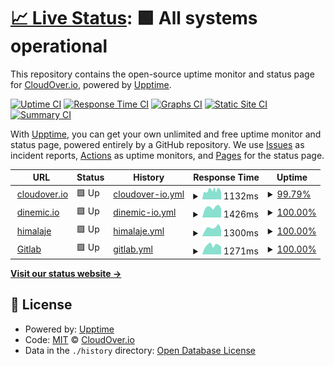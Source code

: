 # [📈 Live Status](https://cloudover.github.io/upptime): <!--live status--> **🟩 All systems operational**

This repository contains the open-source uptime monitor and status page for [CloudOver.io](http://cloudover.org), powered by [Upptime](https://github.com/upptime/upptime).

[![Uptime CI](https://github.com/cloudover/upptime/workflows/Uptime%20CI/badge.svg)](https://github.com/cloudover/upptime/actions?query=workflow%3A%22Uptime+CI%22)
[![Response Time CI](https://github.com/cloudover/upptime/workflows/Response%20Time%20CI/badge.svg)](https://github.com/cloudover/upptime/actions?query=workflow%3A%22Response+Time+CI%22)
[![Graphs CI](https://github.com/cloudover/upptime/workflows/Graphs%20CI/badge.svg)](https://github.com/cloudover/upptime/actions?query=workflow%3A%22Graphs+CI%22)
[![Static Site CI](https://github.com/cloudover/upptime/workflows/Static%20Site%20CI/badge.svg)](https://github.com/cloudover/upptime/actions?query=workflow%3A%22Static+Site+CI%22)
[![Summary CI](https://github.com/cloudover/upptime/workflows/Summary%20CI/badge.svg)](https://github.com/cloudover/upptime/actions?query=workflow%3A%22Summary+CI%22)

With [Upptime](https://upptime.js.org), you can get your own unlimited and free uptime monitor and status page, powered entirely by a GitHub repository. We use [Issues](https://github.com/cloudover/upptime/issues) as incident reports, [Actions](https://github.com/cloudover/upptime/actions) as uptime monitors, and [Pages](https://cloudover.github.io/upptime) for the status page.

<!--start: status pages-->
<!-- This summary is generated by Upptime (https://github.com/upptime/upptime) -->
<!-- Do not edit this manually, your changes will be overwritten -->
<!-- prettier-ignore -->
| URL | Status | History | Response Time | Uptime |
| --- | ------ | ------- | ------------- | ------ |
| <img alt="" src="https://icons.duckduckgo.com/ip3/cloudover.io.ico" height="13"> [cloudover.io](https://cloudover.io) | 🟩 Up | [cloudover-io.yml](https://github.com/cloudOver/upptime/commits/HEAD/history/cloudover-io.yml) | <details><summary><img alt="Response time graph" src="./graphs/cloudover-io/response-time-week.png" height="20"> 1132ms</summary><br><a href="https://cloudover.github.io/upptime/history/cloudover-io"><img alt="Response time 1500" src="https://img.shields.io/endpoint?url=https%3A%2F%2Fraw.githubusercontent.com%2FcloudOver%2Fupptime%2FHEAD%2Fapi%2Fcloudover-io%2Fresponse-time.json"></a><br><a href="https://cloudover.github.io/upptime/history/cloudover-io"><img alt="24-hour response time 908" src="https://img.shields.io/endpoint?url=https%3A%2F%2Fraw.githubusercontent.com%2FcloudOver%2Fupptime%2FHEAD%2Fapi%2Fcloudover-io%2Fresponse-time-day.json"></a><br><a href="https://cloudover.github.io/upptime/history/cloudover-io"><img alt="7-day response time 1132" src="https://img.shields.io/endpoint?url=https%3A%2F%2Fraw.githubusercontent.com%2FcloudOver%2Fupptime%2FHEAD%2Fapi%2Fcloudover-io%2Fresponse-time-week.json"></a><br><a href="https://cloudover.github.io/upptime/history/cloudover-io"><img alt="30-day response time 1082" src="https://img.shields.io/endpoint?url=https%3A%2F%2Fraw.githubusercontent.com%2FcloudOver%2Fupptime%2FHEAD%2Fapi%2Fcloudover-io%2Fresponse-time-month.json"></a><br><a href="https://cloudover.github.io/upptime/history/cloudover-io"><img alt="1-year response time 1500" src="https://img.shields.io/endpoint?url=https%3A%2F%2Fraw.githubusercontent.com%2FcloudOver%2Fupptime%2FHEAD%2Fapi%2Fcloudover-io%2Fresponse-time-year.json"></a></details> | <details><summary><a href="https://cloudover.github.io/upptime/history/cloudover-io">99.79%</a></summary><a href="https://cloudover.github.io/upptime/history/cloudover-io"><img alt="All-time uptime 96.68%" src="https://img.shields.io/endpoint?url=https%3A%2F%2Fraw.githubusercontent.com%2FcloudOver%2Fupptime%2FHEAD%2Fapi%2Fcloudover-io%2Fuptime.json"></a><br><a href="https://cloudover.github.io/upptime/history/cloudover-io"><img alt="24-hour uptime 100.00%" src="https://img.shields.io/endpoint?url=https%3A%2F%2Fraw.githubusercontent.com%2FcloudOver%2Fupptime%2FHEAD%2Fapi%2Fcloudover-io%2Fuptime-day.json"></a><br><a href="https://cloudover.github.io/upptime/history/cloudover-io"><img alt="7-day uptime 99.79%" src="https://img.shields.io/endpoint?url=https%3A%2F%2Fraw.githubusercontent.com%2FcloudOver%2Fupptime%2FHEAD%2Fapi%2Fcloudover-io%2Fuptime-week.json"></a><br><a href="https://cloudover.github.io/upptime/history/cloudover-io"><img alt="30-day uptime 99.95%" src="https://img.shields.io/endpoint?url=https%3A%2F%2Fraw.githubusercontent.com%2FcloudOver%2Fupptime%2FHEAD%2Fapi%2Fcloudover-io%2Fuptime-month.json"></a><br><a href="https://cloudover.github.io/upptime/history/cloudover-io"><img alt="1-year uptime 96.68%" src="https://img.shields.io/endpoint?url=https%3A%2F%2Fraw.githubusercontent.com%2FcloudOver%2Fupptime%2FHEAD%2Fapi%2Fcloudover-io%2Fuptime-year.json"></a></details>
| <img alt="" src="https://icons.duckduckgo.com/ip3/dinemic.io.ico" height="13"> [dinemic.io](https://dinemic.io) | 🟩 Up | [dinemic-io.yml](https://github.com/cloudOver/upptime/commits/HEAD/history/dinemic-io.yml) | <details><summary><img alt="Response time graph" src="./graphs/dinemic-io/response-time-week.png" height="20"> 1426ms</summary><br><a href="https://cloudover.github.io/upptime/history/dinemic-io"><img alt="Response time 1818" src="https://img.shields.io/endpoint?url=https%3A%2F%2Fraw.githubusercontent.com%2FcloudOver%2Fupptime%2FHEAD%2Fapi%2Fdinemic-io%2Fresponse-time.json"></a><br><a href="https://cloudover.github.io/upptime/history/dinemic-io"><img alt="24-hour response time 1217" src="https://img.shields.io/endpoint?url=https%3A%2F%2Fraw.githubusercontent.com%2FcloudOver%2Fupptime%2FHEAD%2Fapi%2Fdinemic-io%2Fresponse-time-day.json"></a><br><a href="https://cloudover.github.io/upptime/history/dinemic-io"><img alt="7-day response time 1426" src="https://img.shields.io/endpoint?url=https%3A%2F%2Fraw.githubusercontent.com%2FcloudOver%2Fupptime%2FHEAD%2Fapi%2Fdinemic-io%2Fresponse-time-week.json"></a><br><a href="https://cloudover.github.io/upptime/history/dinemic-io"><img alt="30-day response time 1391" src="https://img.shields.io/endpoint?url=https%3A%2F%2Fraw.githubusercontent.com%2FcloudOver%2Fupptime%2FHEAD%2Fapi%2Fdinemic-io%2Fresponse-time-month.json"></a><br><a href="https://cloudover.github.io/upptime/history/dinemic-io"><img alt="1-year response time 1818" src="https://img.shields.io/endpoint?url=https%3A%2F%2Fraw.githubusercontent.com%2FcloudOver%2Fupptime%2FHEAD%2Fapi%2Fdinemic-io%2Fresponse-time-year.json"></a></details> | <details><summary><a href="https://cloudover.github.io/upptime/history/dinemic-io">100.00%</a></summary><a href="https://cloudover.github.io/upptime/history/dinemic-io"><img alt="All-time uptime 96.72%" src="https://img.shields.io/endpoint?url=https%3A%2F%2Fraw.githubusercontent.com%2FcloudOver%2Fupptime%2FHEAD%2Fapi%2Fdinemic-io%2Fuptime.json"></a><br><a href="https://cloudover.github.io/upptime/history/dinemic-io"><img alt="24-hour uptime 100.00%" src="https://img.shields.io/endpoint?url=https%3A%2F%2Fraw.githubusercontent.com%2FcloudOver%2Fupptime%2FHEAD%2Fapi%2Fdinemic-io%2Fuptime-day.json"></a><br><a href="https://cloudover.github.io/upptime/history/dinemic-io"><img alt="7-day uptime 100.00%" src="https://img.shields.io/endpoint?url=https%3A%2F%2Fraw.githubusercontent.com%2FcloudOver%2Fupptime%2FHEAD%2Fapi%2Fdinemic-io%2Fuptime-week.json"></a><br><a href="https://cloudover.github.io/upptime/history/dinemic-io"><img alt="30-day uptime 100.00%" src="https://img.shields.io/endpoint?url=https%3A%2F%2Fraw.githubusercontent.com%2FcloudOver%2Fupptime%2FHEAD%2Fapi%2Fdinemic-io%2Fuptime-month.json"></a><br><a href="https://cloudover.github.io/upptime/history/dinemic-io"><img alt="1-year uptime 96.72%" src="https://img.shields.io/endpoint?url=https%3A%2F%2Fraw.githubusercontent.com%2FcloudOver%2Fupptime%2FHEAD%2Fapi%2Fdinemic-io%2Fuptime-year.json"></a></details>
| <img alt="" src="https://icons.duckduckgo.com/ip3/himalaje.eu.ico" height="13"> [himalaje](https://himalaje.eu) | 🟩 Up | [himalaje.yml](https://github.com/cloudOver/upptime/commits/HEAD/history/himalaje.yml) | <details><summary><img alt="Response time graph" src="./graphs/himalaje/response-time-week.png" height="20"> 1300ms</summary><br><a href="https://cloudover.github.io/upptime/history/himalaje"><img alt="Response time 1276" src="https://img.shields.io/endpoint?url=https%3A%2F%2Fraw.githubusercontent.com%2FcloudOver%2Fupptime%2FHEAD%2Fapi%2Fhimalaje%2Fresponse-time.json"></a><br><a href="https://cloudover.github.io/upptime/history/himalaje"><img alt="24-hour response time 961" src="https://img.shields.io/endpoint?url=https%3A%2F%2Fraw.githubusercontent.com%2FcloudOver%2Fupptime%2FHEAD%2Fapi%2Fhimalaje%2Fresponse-time-day.json"></a><br><a href="https://cloudover.github.io/upptime/history/himalaje"><img alt="7-day response time 1300" src="https://img.shields.io/endpoint?url=https%3A%2F%2Fraw.githubusercontent.com%2FcloudOver%2Fupptime%2FHEAD%2Fapi%2Fhimalaje%2Fresponse-time-week.json"></a><br><a href="https://cloudover.github.io/upptime/history/himalaje"><img alt="30-day response time 1179" src="https://img.shields.io/endpoint?url=https%3A%2F%2Fraw.githubusercontent.com%2FcloudOver%2Fupptime%2FHEAD%2Fapi%2Fhimalaje%2Fresponse-time-month.json"></a><br><a href="https://cloudover.github.io/upptime/history/himalaje"><img alt="1-year response time 1276" src="https://img.shields.io/endpoint?url=https%3A%2F%2Fraw.githubusercontent.com%2FcloudOver%2Fupptime%2FHEAD%2Fapi%2Fhimalaje%2Fresponse-time-year.json"></a></details> | <details><summary><a href="https://cloudover.github.io/upptime/history/himalaje">100.00%</a></summary><a href="https://cloudover.github.io/upptime/history/himalaje"><img alt="All-time uptime 96.71%" src="https://img.shields.io/endpoint?url=https%3A%2F%2Fraw.githubusercontent.com%2FcloudOver%2Fupptime%2FHEAD%2Fapi%2Fhimalaje%2Fuptime.json"></a><br><a href="https://cloudover.github.io/upptime/history/himalaje"><img alt="24-hour uptime 100.00%" src="https://img.shields.io/endpoint?url=https%3A%2F%2Fraw.githubusercontent.com%2FcloudOver%2Fupptime%2FHEAD%2Fapi%2Fhimalaje%2Fuptime-day.json"></a><br><a href="https://cloudover.github.io/upptime/history/himalaje"><img alt="7-day uptime 100.00%" src="https://img.shields.io/endpoint?url=https%3A%2F%2Fraw.githubusercontent.com%2FcloudOver%2Fupptime%2FHEAD%2Fapi%2Fhimalaje%2Fuptime-week.json"></a><br><a href="https://cloudover.github.io/upptime/history/himalaje"><img alt="30-day uptime 100.00%" src="https://img.shields.io/endpoint?url=https%3A%2F%2Fraw.githubusercontent.com%2FcloudOver%2Fupptime%2FHEAD%2Fapi%2Fhimalaje%2Fuptime-month.json"></a><br><a href="https://cloudover.github.io/upptime/history/himalaje"><img alt="1-year uptime 96.71%" src="https://img.shields.io/endpoint?url=https%3A%2F%2Fraw.githubusercontent.com%2FcloudOver%2Fupptime%2FHEAD%2Fapi%2Fhimalaje%2Fuptime-year.json"></a></details>
| <img alt="" src="https://icons.duckduckgo.com/ip3/gitlab.cloudover.io.ico" height="13"> [Gitlab](https://gitlab.cloudover.io) | 🟩 Up | [gitlab.yml](https://github.com/cloudOver/upptime/commits/HEAD/history/gitlab.yml) | <details><summary><img alt="Response time graph" src="./graphs/gitlab/response-time-week.png" height="20"> 1271ms</summary><br><a href="https://cloudover.github.io/upptime/history/gitlab"><img alt="Response time 1435" src="https://img.shields.io/endpoint?url=https%3A%2F%2Fraw.githubusercontent.com%2FcloudOver%2Fupptime%2FHEAD%2Fapi%2Fgitlab%2Fresponse-time.json"></a><br><a href="https://cloudover.github.io/upptime/history/gitlab"><img alt="24-hour response time 1079" src="https://img.shields.io/endpoint?url=https%3A%2F%2Fraw.githubusercontent.com%2FcloudOver%2Fupptime%2FHEAD%2Fapi%2Fgitlab%2Fresponse-time-day.json"></a><br><a href="https://cloudover.github.io/upptime/history/gitlab"><img alt="7-day response time 1271" src="https://img.shields.io/endpoint?url=https%3A%2F%2Fraw.githubusercontent.com%2FcloudOver%2Fupptime%2FHEAD%2Fapi%2Fgitlab%2Fresponse-time-week.json"></a><br><a href="https://cloudover.github.io/upptime/history/gitlab"><img alt="30-day response time 1165" src="https://img.shields.io/endpoint?url=https%3A%2F%2Fraw.githubusercontent.com%2FcloudOver%2Fupptime%2FHEAD%2Fapi%2Fgitlab%2Fresponse-time-month.json"></a><br><a href="https://cloudover.github.io/upptime/history/gitlab"><img alt="1-year response time 1435" src="https://img.shields.io/endpoint?url=https%3A%2F%2Fraw.githubusercontent.com%2FcloudOver%2Fupptime%2FHEAD%2Fapi%2Fgitlab%2Fresponse-time-year.json"></a></details> | <details><summary><a href="https://cloudover.github.io/upptime/history/gitlab">100.00%</a></summary><a href="https://cloudover.github.io/upptime/history/gitlab"><img alt="All-time uptime 96.43%" src="https://img.shields.io/endpoint?url=https%3A%2F%2Fraw.githubusercontent.com%2FcloudOver%2Fupptime%2FHEAD%2Fapi%2Fgitlab%2Fuptime.json"></a><br><a href="https://cloudover.github.io/upptime/history/gitlab"><img alt="24-hour uptime 100.00%" src="https://img.shields.io/endpoint?url=https%3A%2F%2Fraw.githubusercontent.com%2FcloudOver%2Fupptime%2FHEAD%2Fapi%2Fgitlab%2Fuptime-day.json"></a><br><a href="https://cloudover.github.io/upptime/history/gitlab"><img alt="7-day uptime 100.00%" src="https://img.shields.io/endpoint?url=https%3A%2F%2Fraw.githubusercontent.com%2FcloudOver%2Fupptime%2FHEAD%2Fapi%2Fgitlab%2Fuptime-week.json"></a><br><a href="https://cloudover.github.io/upptime/history/gitlab"><img alt="30-day uptime 100.00%" src="https://img.shields.io/endpoint?url=https%3A%2F%2Fraw.githubusercontent.com%2FcloudOver%2Fupptime%2FHEAD%2Fapi%2Fgitlab%2Fuptime-month.json"></a><br><a href="https://cloudover.github.io/upptime/history/gitlab"><img alt="1-year uptime 96.43%" src="https://img.shields.io/endpoint?url=https%3A%2F%2Fraw.githubusercontent.com%2FcloudOver%2Fupptime%2FHEAD%2Fapi%2Fgitlab%2Fuptime-year.json"></a></details>

<!--end: status pages-->

[**Visit our status website →**](https://cloudover.github.io/upptime)

## 📄 License

- Powered by: [Upptime](https://github.com/upptime/upptime)
- Code: [MIT](./LICENSE) © [CloudOver.io](http://cloudover.org)
- Data in the `./history` directory: [Open Database License](https://opendatacommons.org/licenses/odbl/1-0/)
